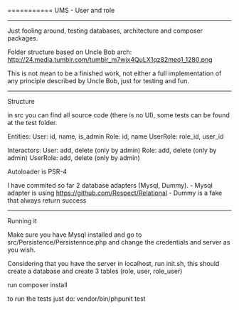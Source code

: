 ===========
UMS - User and role

--------
Just fooling around, testing databases, architecture and composer packages.

Folder structure based on Uncle Bob arch: http://24.media.tumblr.com/tumblr_m7wjx4QuLX1qz82meo1_1280.png

This is not mean to be a finished work, not either a full implementation of any principle described by Uncle Bob, just for testing and fun.

----------
Structure

in src you can find all source code (there is no UI), some tests can be found at the test folder.

Entities:
	User: id, name, is_admin
	Role: id, name
	UserRole: role_id, user_id

Interactors:
	User: add, delete (only by admin)
	Role: add, delete (only by admin)
	UserRole: add, delete (only by admin)

Autoloader is PSR-4

I have commited so far 2 database adapters (Mysql, Dummy).
	- Mysql adapter is using https://github.com/Respect/Relational
	- Dummy is a fake that always return success

----------
Running it

Make sure you have Mysql installed and go to src/Persistence/Persistennce.php and change the credentials and server as you wish.

Considering that you have the server in localhost, run init.sh, this should create a database and create 3 tables (role, user, role_user)

run composer install

to run the tests just do:
vendor/bin/phpunit test







